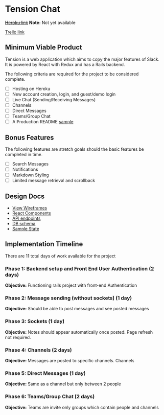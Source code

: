 # Tension Chat

~~[Heroku link][heroku]~~ **Note:** Not yet available

[Trello link][trello]

[heroku]: http://www.herokuapp.com/
[trello]: https://trello.com/b/r6JhyWE7/tension-chat

## Minimum Viable Product

Tension is a web application which aims to copy the major features of Slack.
It is powered by React with Redux and has a Rails backend.

The following criteria are required for the project to be considered complete.

- [ ] Hosting on Heroku
- [ ] New account creation, login, and guest/demo login
- [ ] Live Chat (Sending/Receiving Messages)
- [ ] Channels
- [ ] Direct Messages
- [ ] Teams/Group Chat
- [ ] A Production README [sample](docs/production_readme.md)

## Bonus Features

The following features are stretch goals should the basic features be completed in time.

- [ ] Search Messages
- [ ] Notifications
- [ ] Markdown Styling
- [ ] Limited message retrieval and scrollback

## Design Docs
* [View Wireframes][wireframes]
* [React Components][components]
* [API endpoints][api-endpoints]
* [DB schema][schema]
* [Sample State][sample-state]

[wireframes]: ./wireframes
[components]: ./component-hierarchy.md
[sample-state]: ./sample-state.md
[api-endpoints]: ./api-endpoints.md
[schema]: ./schema.md

## Implementation Timeline

There are 11 total days of work available for the project

### Phase 1: Backend setup and Front End User Authentication (2 days)

**Objective:** Functioning rails project with front-end Authentication

### Phase 2: Message sending (without sockets) (1 day)

**Objective:** Should be able to post messages and see posted messages

### Phase 3: Sockets (1 day)

**Objective:** Notes should appear automatically once posted. Page refresh not required.

### Phase 4: Channels (2 days)

**Objective:** Messages are posted to specific channels. Channels

### Phase 5: Direct Messages (1 day)

**Objective:** Same as a channel but only between 2 people

### Phase 6: Teams/Group Chat (2 days)

**Objective:** Teams are invite only groups which contain people and channels
